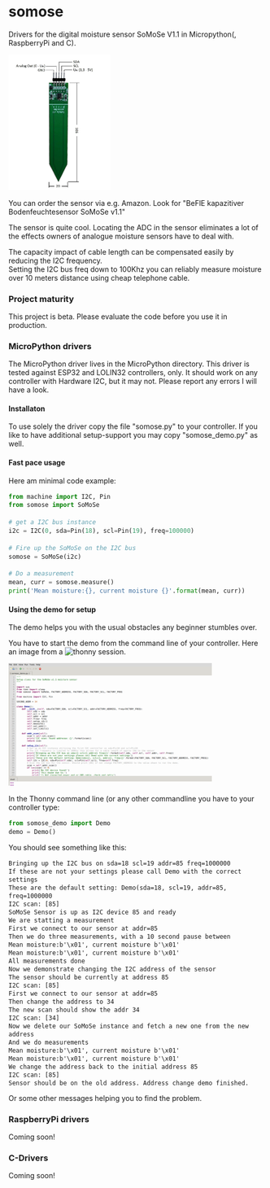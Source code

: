 # somose
Drivers for the digital moisture sensor SoMoSe V1.1 in Micropython(, RaspberryPi and C).

<img src="https://github.com/Inqbus/somose/blob/main/images/sensor.jpg" alt="drawing" width="200"/>

You can order the sensor via e.g. Amazon. Look for "BeFlE kapazitiver Bodenfeuchtesensor SoMoSe v1.1" 

The sensor is quite cool. 
Locating the ADC in the sensor eliminates a lot of the effects owners of analogue moisture sensors have to deal with.

The capacity impact of cable length can be compensated easily by reducing the I2C frequency.  
Setting the I2C bus freq down to 100Khz you can reliably measure moisture over 10 meters distance using cheap telephone cable.


### Project maturity
This project is beta. Please evaluate the code before you use it in production.

### MicroPython drivers
The MicroPython driver lives in the MicroPython directory. This driver is tested against ESP32 and LOLIN32 controllers, only. 
It should work on any controller with Hardware I2C, but it may not. Please report any errors I will have a look.

#### Installaton

To use solely the driver copy the file "somose.py" to your controller.
If you like to have additional setup-support you may copy "somose_demo.py" as well.

#### Fast pace usage

Here am minimal code example:

```python
from machine import I2C, Pin
from somose import SoMoSe

# get a I2C bus instance
i2c = I2C(0, sda=Pin(18), scl=Pin(19), freq=100000)

# Fire up the SoMoSe on the I2C bus 
somose = SoMoSe(i2c)

# Do a measurement
mean, curr = somose.measure()
print('Mean moisture:{}, current moisture {}'.format(mean, curr))
```

#### Using the demo for setup

The demo helps you with the usual obstacles any beginner stumbles over.

You have to start the demo from the command line of your controller. Here an image from a ![thonny](https://thonny.org) session.

<img src="https://github.com/Inqbus/somose/blob/main/images/setup_1.png" alt="drawing" width="400"/>

In the Thonny command line (or any other commandline you have to your controller type:

```python
from somose_demo import Demo
demo = Demo()
```

You should see something like this:

```
Bringing up the I2C bus on sda=18 scl=19 addr=85 freq=1000000
If these are not your settings please call Demo with the correct settings
These are the default setting: Demo(sda=18, scl=19, addr=85, freq=1000000
I2C scan: [85]
SoMoSe Sensor is up as I2C device 85 and ready
We are statting a measurement
First we connect to our sensor at addr=85
Then we do three measurements, with a 10 second pause between
Mean moisture:b'\x01', current moisture b'\x01'
Mean moisture:b'\x01', current moisture b'\x01'
All measurements done
Now we demonstrate changing the I2C address of the sensor
The sensor should be currently at address 85
I2C scan: [85]
First we connect to our sensor at addr=85
Then change the address to 34
The new scan should show the addr 34
I2C scan: [34]
Now we delete our SoMoSe instance and fetch a new one from the new address
And we do measurements
Mean moisture:b'\x01', current moisture b'\x01'
Mean moisture:b'\x01', current moisture b'\x01'
We change the address back to the initial address 85
I2C scan: [85]
Sensor should be on the old address. Address change demo finished.
```

Or some other messages helping you to find the problem.

### RaspberryPi drivers
Coming soon!

### C-Drivers
Coming soon!



